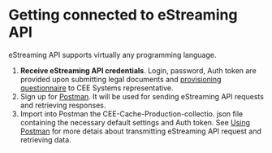 # Getting connected to eStreaming API

eStreaming API supports virtually any programming language.

1. **Receive eStreaming API credentials**. Login, password, Auth token are provided upon submitting legal documents and [provisioning questionnaire](http://www.cee-systems.com/estreamingapi-credentials-request) to CEE Systems representative.
2. Sign up for [Postman](http://getpostman.com). It will be used for sending eStreaming API requests and retrieving responses.
3. Import into Postman the CEE-Cache-Production-collectio. json file containing the necessary default settings and Auth token. See [Using Postman](./using-postman.md) for more detais about transmitting eStreaming API request and retrieving data.



